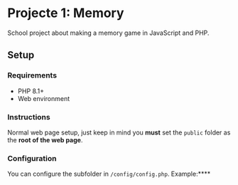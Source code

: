 # Projecte 1: Memory

School project about making a memory game in JavaScript and PHP.

## Setup

### Requirements

- PHP 8.1+
- Web environment

### Instructions

Normal web page setup, just keep in mind you **must** set the `public` folder as the **root of the web page**.

### Configuration

You can configure the subfolder in `/config/config.php`. Example:****